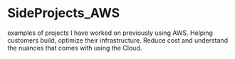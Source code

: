 # SideProjects_AWS
examples of projects I have worked on previously using AWS. Helping customers build, optimize their infrastructure. Reduce cost and understand the nuances that comes with using the Cloud. 
